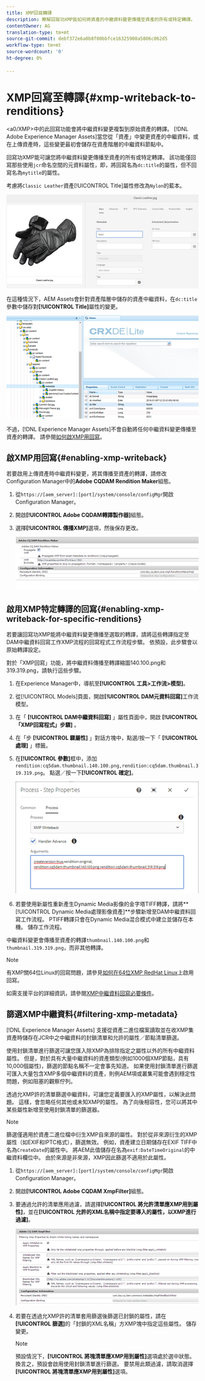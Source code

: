 ```yaml
---
title: XMP回寫轉譯
description: 瞭解回寫功XMP能如何將資產的中繼資料變更傳播至資產的所有或特定轉譯。
contentOwner: AG
translation-type: tm+mt
source-git-commit: debf372e6a0b8f00bbfce16325908a5806c062d5
workflow-type: tm+mt
source-wordcount: '0'
ht-degree: 0%

---
```



# XMP回寫至轉譯{#xmp-writeback-to-renditions}

&lt;a0/XMP>中的此回寫功能會將中繼資料變更複製到原始資產的轉譯。 [!DNL Adobe Experience Manager Assets]當您從「資產」中變更資產的中繼資料，或在上傳資產時，這些變更最初會儲存在資產階層的中繼資料節點中。

回寫功XMP能可讓您將中繼資料變更傳播至資產的所有或特定轉譯。 該功能僅回寫那些使用`jcr`命名空間的元資料屬性，即，將回寫名為`dc:title`的屬性，但不回寫名為`mytitle`的屬性。

考慮將`Classic Leather`資產[!UICONTROL Title]屬性修改為`Nylon`的藍本。

![中繼資料](assets/metadata.png)

在這種情況下，AEM Assets會針對資產階層中儲存的資產中繼資料，在`dc:title`參數中儲存對&#x200B;**[!UICONTROL Title]**&#x200B;屬性的變更。

![metadata_stored](assets/metadata_stored.png)

不過，[!DNL Experience Manager Assets]不會自動將任何中繼資料變更傳播至資產的轉譯。 請參閱[如何啟XMP用回寫](#enabling-xmp-writeback)。

## 啟XMP用回寫{#enabling-xmp-writeback}

若要啟用上傳資產時中繼資料變更，將其傳播至資產的轉譯，請修改Configuration Manager中的&#x200B;**Adobe CQDAM Rendition Maker**&#x200B;組態。

1. 從`https://[aem_server]:[port]/system/console/configMgr`開啟Configuration Manager。
1. 開啟&#x200B;**[!UICONTROL Adobe CQDAM轉譯製作器]**&#x200B;組態。
1. 選擇&#x200B;**[!UICONTROL 傳播XMP]**&#x200B;選項，然後保存更改。

   ![chlimage_1-346](assets/chlimage_1-346.png)

## 啟用XMP特定轉譯的回寫{#enabling-xmp-writeback-for-specific-renditions}

若要讓回寫功XMP能將中繼資料變更傳播至選取的轉譯，請將這些轉譯指定至DAM中繼資料回寫工作XMP流程的回寫程式工作流程步驟。 依預設，此步驟會以原始轉譯設定。

對於「XMP回寫」功能，將中繼資料傳播至轉譯縮圖140.100.png和319.319.png，請執行這些步驟。

1. 在Experience Manager中，導航至&#x200B;**[!UICONTROL 工具>工作流>模型]**。
1. 從[!UICONTROL Models]頁面，開啟&#x200B;**[!UICONTROL DAM元資料回寫]**&#x200B;工作流模型。
1. 在「 **[!UICONTROL DAM中繼資料回寫]** 」屬性頁面中，開啟 **[!UICONTROL 「XMP回寫程式」步驟]** 。
1. 在「步 **[!UICONTROL 驟屬性]** 」對話方塊中，點選/按一下「 **[!UICONTROL 處理]** 」標籤。
1. 在&#x200B;**[!UICONTROL 參數]**&#x200B;框中，添加`rendition:cq5dam.thumbnail.140.100.png,rendition:cq5dam.thumbnail.319.319.png`。 點選／按一下&#x200B;**[!UICONTROL 確定]**。

   ![step_properties](assets/step_properties.png)

1. 若要使用新屬性重新產生Dynamic Media影像的金字塔TIFF轉譯，請將&#x200B;**[!UICONTROL Dynamic Media處理影像資產]**步驟新增至DAM中繼資料回寫工作流程。
PTIFF轉譯只會在Dynamic Media混合模式中建立並儲存在本機。 儲存工作流程。

中繼資料變更會傳播至資產的轉譯`thumbnail.140.100.png`和`thumbnail.319.319.png`，而非其他轉譯。

>[!NOTE]
>
>有XMP關64位Linux的回寫問題，請參見[如何在64位XMP RedHat Linux](https://helpx.adobe.com/experience-manager/kb/enable-xmp-write-back-64-bit-redhat.html)上啟用回寫。
>
>如需支援平台的詳細資訊，請參閱[XMP中繼資料回寫必要條件](/help/sites-deploying/technical-requirements.md#requirements-for-aem-assets-xmp-metadata-write-back)。

## 篩選XMP中繼資料{#filtering-xmp-metadata}

[!DNL Experience Manager Assets] 支援從資產二進位檔案讀取並在收XMP集資產時儲存在JCR中之中繼資料的封鎖清單和允許的屬性／節點清單篩選。

使用封鎖清單進行篩選可讓您匯入除XMP為排除指定之屬性以外的所有中繼資料屬性。 但是，對於具有大量中繼資料的資產類型(例如1000個XMP節點，具有10,000個屬性)，篩選的節點名稱不一定會事先知道。 如果使用封鎖清單進行篩選可匯入大量包含XMP多個中繼資料的資產，則例AEM項或叢集可能會遇到穩定性問題，例如阻塞的觀察佇列。

透過允XMP許的清單篩選中繼資料，可讓您定義要匯入的XMP屬性，以解決此問題。 這樣，會忽略任何其他或未知XMP的屬性。 為了向後相容性，您可以將其中某些屬性新增至使用封鎖清單的篩選器。

>[!NOTE]
>
>篩選僅適用於資產二進位檔中衍生XMP自來源的屬性。 對於從非來源衍生的XMP屬性（如EXIF和IPTC格式），篩選無效。 例如，資產建立日期儲存在EXIF TIFF中名為`CreateDate`的屬性中。 將AEM此值儲存在名為`exif:DateTimeOriginal`的中繼資料欄位中。 由於來源是非來源，XMP因此篩選不適用於此屬性。

1. 從`https://[aem_server]:[port]/system/console/configMgr`開啟Configuration Manager。
1. 開啟&#x200B;**[!UICONTROL Adobe CQDAM XmpFilter]**&#x200B;組態。
1. 要通過允許的清單應用過濾，請選擇&#x200B;**[!UICONTROL 將允許清單應XMP用到屬性]**，並在&#x200B;**[!UICONTROL 允許的XML名稱中指定要導入的屬性，以XMP進行過濾]**。

   ![chlimage_1-347](assets/chlimage_1-347.png)

1. 若要在透過允XMP許的清單套用篩選後篩選已封鎖的屬性，請在&#x200B;**[!UICONTROL 篩選]**&#x200B;的「封鎖的XML名稱」方XMP塊中指定這些屬性。 儲存變更。

   >[!NOTE]
   >
   >預設情況下，**[!UICONTROL 將塊清單應XMP用到屬性]**&#x200B;選項處於選中狀態。 換言之，預設會啟用使用封鎖清單進行篩選。 要禁用此類過濾，請取消選擇&#x200B;**[!UICONTROL 將塊清單應XMP用到屬性]**&#x200B;選項。
